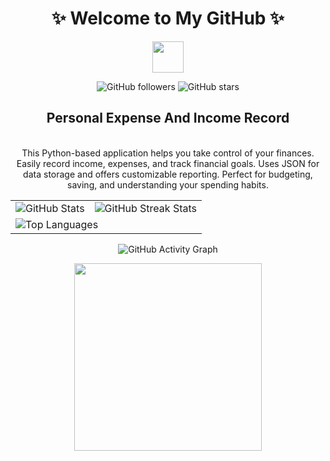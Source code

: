 
<div align="center">
  <h1>✨ Welcome to My GitHub ✨</h1>
  <img src="https://media.giphy.com/media/hvRJCLFzcasrR4ia7z/giphy.gif" width="50">

  <!-- Badges Section -->
  <p>
    <img alt="GitHub followers" src="https://img.shields.io/github/followers/Mademulla-Mahela?label=Followers&style=social">
    <img alt="GitHub stars" src="https://img.shields.io/github/stars/Mademulla-Mahela?label=Stars&style=social">
  </p>
  <p> <h2>Personal Expense And Income Record </h2><br>
This Python-based application helps you take control of your finances. Easily record income, expenses, and track financial goals. Uses JSON for data storage and offers customizable reporting. Perfect for budgeting, saving, and understanding your spending habits.</p>
  <!-- Stats Section -->
  <table>
    <tr>
      <td>
        <img src="https://github-readme-stats.vercel.app/api?username=Mademulla-Mahela&show_icons=true&theme=synthwave&count_private=true" alt="GitHub Stats">
      </td>
      <td>
        <img src="https://github-readme-streak-stats.herokuapp.com/?user=Mademulla-Mahela&theme=highcontrast" alt="GitHub Streak Stats">
      </td>
    </tr>
    <tr>
      <td colspan="2">
        <img src="https://github-readme-stats.vercel.app/api/top-langs/?username=Mademulla-Mahela&layout=compact&theme=synthwave" alt="Top Languages">
      </td>
    </tr>
  </table>
  <!-- line graph -->
<p align="center">
  <img src="https://github-readme-activity-graph.cyclic.app/graph?username=Mademulla-Mahela&theme=react-dark" alt="GitHub Activity Graph" />
</p>

  
  <img src="https://media1.giphy.com/media/v1.Y2lkPTc5MGI3NjExcjEyZWFpcGowNWpxc3R5M2dycDZ2ZHY4YmlsbmZjZXU1Z3ppaG1xbCZlcD12MV9pbnRlcm5hbF9naWZfYnlfaWQmY3Q9Zw/a4j8dnlKVV3MyRcjEz/giphy.webp" width="300">
</div>
